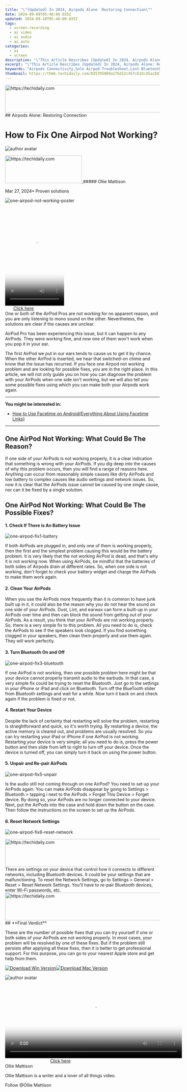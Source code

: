 ```yaml
---
title: "\"[Updated] In 2024, Airpods Alone  Restoring Connection\""
date: 2024-09-09T05:48:09.035Z
updated: 2024-09-10T05:48:09.035Z
tags: 
  - screen-recording
  - ai video
  - ai audio
  - ai auto
categories: 
  - ai
  - screen
description: "\"This Article Describes [Updated] In 2024, Airpods Alone: Restoring Connection\""
excerpt: "\"This Article Describes [Updated] In 2024, Airpods Alone: Restoring Connection\""
keywords: "Airpods Connectivity,Solo Airpod Troubleshoot,Lost Bluetooth Signal,Reconnecting AirPods,Resetting AirPod Link,Lonely AirPods Fix,AirPods Disconnection Remedy"
thumbnail: https://thmb.techidaily.com/035705869a176d12c457c62dcd5ac8433382a242da2e6ee8d5c9aeccc24af52d.jpg
---
```


<!-- affiliate ads begin -->
<a href="https://appsumo.8odi.net/c/5597632/2118304/7443" target="_top" id="2118304">
  <img src="//a.impactradius-go.com/display-ad/7443-2118304" border="0" alt="https://techidaily.com" width="600" height="90"/>
</a>
<img height="0" width="0" src="https://appsumo.8odi.net/i/5597632/2118304/7443" style="position:absolute;visibility:hidden;" border="0" />
<!-- affiliate ads end -->
## Airpods Alone: Restoring Connection

# How to Fix One Airpod Not Working?

![author avatar](https://images.wondershare.com/filmora/article-images/ollie-mattison.jpg)

<!-- affiliate ads begin -->
<a href="https://aligracehair.sjv.io/c/5597632/2135412/19272" target="_top" id="2135412">
  <img src="//a.impactradius-go.com/display-ad/19272-2135412" border="0" alt="https://techidaily.com" width="250" height="90"/>
</a>
<img height="0" width="0" src="https://aligracehair.sjv.io/i/5597632/2135412/19272" style="position:absolute;visibility:hidden;" border="0" />
<!-- affiliate ads end -->
##### Ollie Mattison

 Mar 27, 2024• Proven solutions

![one-airpod-not-working-poster](https://images.wondershare.com/filmora/article-images/one-airpod-not-working-poster.png)

<!-- affiliate ads begin -->
<span id="1702748">
					<video width="192" height="320" style="cursor:pointer"
           poster="//a.impactradius-go.com/display-clicktoplayimage/1702748.png"
           onclick="if(!this.playClicked){this.play();this.setAttribute('controls',true);this.playClicked=true;}">
	   <source src="//a.impactradius-go.com/display-ad/18544-1702748">
	   <img src="//a.impactradius-go.com/display-clicktoplayimage/1702748.png" style="border: none; height: 100%; width: 100%; object-fit: contain">
	</video>
	<div style="width:120px;text-align:center"><a href="javascript:window.open(decodeURIComponent('https%3A%2F%2Ftwopages.pxf.io%2Fc%2F5597632%2F1702748%2F18544'), '_blank');void(0);">Click here</a></div>
</span>
<img height="0" width="0" src="https://imp.pxf.io/i/5597632/1702748/18544" style="position:absolute;visibility:hidden;" border="0" />
<!-- affiliate ads end -->
One or both of the AirPod Pros are not working for no apparent reason, and you are only listening to mono sound on the other. Nevertheless, the solutions are clear if the causes are unclear.

AirPod Pro has been experiencing this issue, but it can happen to any AirPods. They were working fine, and now one of them won't work when you pop it in your ear.

The first AirPod we put in our ears tends to cause us to get it by chance. When the other AirPod is inserted, we hear that switched-on chime and know that the issue has recurred. If you face one Airpod not working problem and are looking for possible fixes, you are in the right place. In this article, we will not only guide you on how you can diagnose the problem with your AirPods when one side isn't working, but we will also tell you some possible fixes using which you can make both your Airpods work again.

---

**You might be interested in:**

* [How to Use Facetime on Android(Everything About Using Facetime Links)](https://filmora.wondershare.com/video-call/how-to-facetime-on-android.html)

---

## **One AirPod Not Working: What Could Be The Reason?**

If one side of your AirPods is not working properly, it is a clear indication that something is wrong with your AirPods. If you dig deep into the causes of why this problem occurs, then you will find a range of reasons here. Anything can occur from reasonably simple causes like dirty AirPods and low battery to complex causes like audio settings and network issues. So, now it is clear that the AirPods issue cannot be caused by one single cause, nor can it be fixed by a single solution.

## **One AirPod Not Working: What Could Be The Possible Fixes?**

#### 1\. Check If There is An Battery Issue

![one-airpod-fix1-battery](https://images.wondershare.com/filmora/article-images/one-airpod-fix1-battery.png)

If both AirPods are plugged in, and only one of them is working properly, then the first and the simplest problem causing this would be the battery problem. It is very likely that the not working AirPod is dead, and that's why it is not working now. When using AirPods, be mindful that the batteries of both sides of Airpods drain at different rates. So, when one side is not working, don't forget to check your battery widget and charge the AirPods to make them work again.

#### 2. Clean Your AirPods

When you use the AirPods more frequently than it is common to have junk built up in it, it could also be the reason why you do not hear the sound on one side of your AirPods. Dust, Lint, and earwax can form a built-up in your AirPods over time and then can block the sound from getting out of your AirPods. As a result, you think that your AirPods are not working properly. So, there is a very simple fix to this problem. All you need to do is, check the AirPods to see if the speakers look clogged. If you find something clogged in your speakers, then clean them properly and use them again. They will work perfectly.

#### 3. Turn Bluetooth On and Off

![one-airpod-fix3-bluetooth](https://images.wondershare.com/filmora/article-images/one-airpod-fix3-bluetooth.png)

If one AirPod is not working, then one possible problem here might be that your device cannot properly transmit audio to the earbuds. In that case, a very simple fix could be trying to reset the Bluetooth. Just go to the settings in your iPhone or iPad and click on Bluetooth. Turn off the BlueTooth slider from Bluetooth settings and wait for a while. Now turn it back on and check again if the problem is fixed or not.

#### 4. Restart Your Device

Despite the lack of certainty that restarting will solve the problem, restarting is straightforward and quick, so it's worth trying. By restarting a device, the active memory is cleared out, and problems are usually resolved. So you can try restarting your iPad or iPhone if one AirPod is not working. Restarting your device is very simple; all you need to do is, press the power button and then slide from left to right to turn off your device. Once the device is turned off, you can simply turn it back on using the power button.

#### 5. Unpair and Re-pair AirPods

![one-airpod-fix5-unpair](https://images.wondershare.com/filmora/article-images/one-airpod-fix5-unpair.png)

Is the audio still not coming through on one AirPod? You need to set up your AirPods again. You can make AirPods disappear by going to Settings > Bluetooth > tapping i next to the AirPods > Forget This Device > Forget device. By doing so, your AirPods are no longer connected to your device. Next, put the AirPods into the case and hold down the button on the case. Then follow the instructions on the screen to set up the AirPods.

#### 6. Reset Network Settings

![one-airpod-fix6-reset-network](https://images.wondershare.com/filmora/article-images/one-airpod-fix6-reset-network.png)

<!-- affiliate ads begin -->
<a href="https://ephamedtechinc.pxf.io/c/5597632/2137226/26400" target="_top" id="2137226">
  <img src="//a.impactradius-go.com/display-ad/26400-2137226" border="0" alt="https://techidaily.com" width="728" height="90"/>
</a>
<img height="0" width="0" src="https://ephamedtechinc.pxf.io/i/5597632/2137226/26400" style="position:absolute;visibility:hidden;" border="0" />
<!-- affiliate ads end -->
There are settings on your device that control how it connects to different networks, including Bluetooth devices. It could be your settings that are malfunctioning. To reset the Network Settings, go to Settings > General > Reset > Reset Network Settings. You'll have to re-pair Bluetooth devices, enter Wi-Fi passwords, etc.

<!-- affiliate ads begin -->
<a href="https://aidotcom.pxf.io/c/5597632/2134503/19576" target="_top" id="2134503">
  <img src="//a.impactradius-go.com/display-ad/19576-2134503" border="0" alt="https://techidaily.com" width="728" height="90"/>
</a>
<img height="0" width="0" src="https://aidotcom.pxf.io/i/5597632/2134503/19576" style="position:absolute;visibility:hidden;" border="0" />
<!-- affiliate ads end -->
## **Final Verdict**

These are the number of possible fixes that you can try yourself if one or both sides of your AirPods are not working properly. In most cases, your problem will be resolved by one of these fixes. But if the problem still persists after applying all these fixes, then it is better to get professional support. For this purpose, you can go to your nearest Apple store and get help from them.

[![Download Win Version](https://images.wondershare.com/filmora/guide/download-btn-win.jpg)](https://tools.techidaily.com/wondershare/filmora/download/)[![Download Mac Version](https://images.wondershare.com/filmora/guide/download-btn-mac.jpg)](https://tools.techidaily.com/wondershare/filmora/download/)

![author avatar](https://images.wondershare.com/filmora/article-images/ollie-mattison.jpg)

<!-- affiliate ads begin -->
<span id="1983549">
					<video width="576" height="240" style="cursor:pointer"
           poster="//a.impactradius-go.com/display-clicktoplayimage/1983549.png"
           onclick="if(!this.playClicked){this.play();this.setAttribute('controls',true);this.playClicked=true;}">
	   <source src="//a.impactradius-go.com/display-ad/22993-1983549">
	   <img src="//a.impactradius-go.com/display-clicktoplayimage/1983549.png" style="border: none; height: 100%; width: 100%; object-fit: contain">
	</video>
	<div style="width:360px;text-align:center"><a href="javascript:window.open(decodeURIComponent('https%3A%2F%2Fhomestyler.sjv.io%2Fc%2F5597632%2F1983549%2F22993'), '_blank');void(0);">Click here</a></div>
</span>
<img height="0" width="0" src="https://imp.pxf.io/i/5597632/1983549/22993" style="position:absolute;visibility:hidden;" border="0" />
<!-- affiliate ads end -->
Ollie Mattison

Ollie Mattison is a writer and a lover of all things video.

Follow @Ollie Mattison


<ins class="adsbygoogle"
     style="display:block"
     data-ad-format="autorelaxed"
     data-ad-client="ca-pub-7571918770474297"
     data-ad-slot="1223367746"></ins>



<ins class="adsbygoogle"
     style="display:block"
     data-ad-client="ca-pub-7571918770474297"
     data-ad-slot="8358498916"
     data-ad-format="auto"
     data-full-width-responsive="true"></ins>







